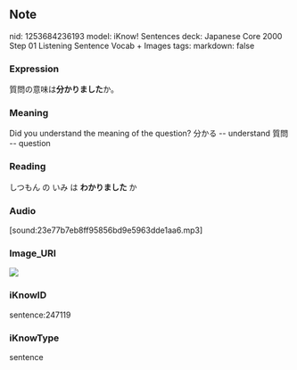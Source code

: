 ## Note
nid: 1253684236193
model: iKnow! Sentences
deck: Japanese Core 2000 Step 01 Listening Sentence Vocab + Images
tags: 
markdown: false

### Expression
<!DOCTYPE html>
<title></title>
質問の意味は<b>分かりました</b>か。



### Meaning
Did you understand the meaning of the question?
分かる -- understand
質問 -- question

### Reading
<!DOCTYPE html>
<title></title>
しつもん の いみ は <b>わかりました</b> か



### Audio
[sound:23e77b7eb8ff95856bd9e5963dde1aa6.mp3]

### Image_URI
<!DOCTYPE html>
<title></title>
<img src="912ef705fd8e081e6a65308c58b31a54.jpg">



### iKnowID
sentence:247119

### iKnowType
sentence
